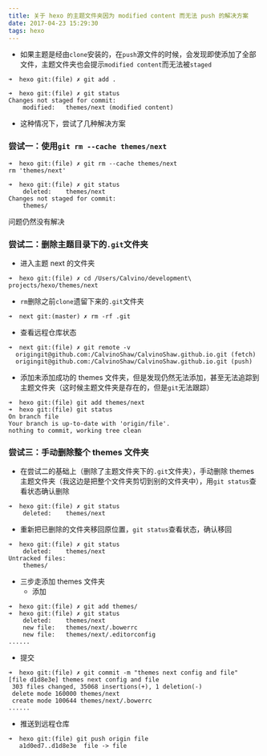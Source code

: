 ```yaml
---
title: 关于 hexo 的主题文件夹因为 modified content 而无法 push 的解决方案
date: 2017-04-23 15:29:30
tags: hexo
---
```


- 如果主题是经由`clone`安装的，在`push`源文件的时候，会发现即使添加了全部文件，主题文件夹也会提示`modified content`而无法被`staged`
```
➜  hexo git:(file) ✗ git add .
```
```
➜  hexo git:(file) ✗ git status
Changes not staged for commit:
	modified:   themes/next (modified content)
```

- 这种情况下，尝试了几种解决方案

### 尝试一：使用`git rm --cache themes/next`

```
➜  hexo git:(file) ✗ git rm --cache themes/next
rm 'themes/next'
```
```
➜  hexo git:(file) ✗ git status
	deleted:    themes/next
Changes not staged for commit:
	themes/
```
问题仍然没有解决

### 尝试二：删除主题目录下的`.git`文件夹

- 进入主题 next 的文件夹
```
➜  hexo git:(file) ✗ cd /Users/Calvino/development\      projects/hexo/themes/next 
```

- `rm`删除之前`clone`遗留下来的`.git`文件夹
```
➜  next git:(master) ✗ rm -rf .git
```

- 查看远程仓库状态
```
➜  next git:(file) ✗ git remote -v
  origingit@github.com:/CalvinoShaw/CalvinoShaw.github.io.git (fetch)
  origingit@github.com:/CalvinoShaw/CalvinoShaw.github.io.git (push)
```

- 添加未添加成功的 themes 文件夹，但是发现仍然无法添加，甚至无法追踪到主题文件夹（这时候主题文件夹是存在的，但是`git`无法跟踪）
```
➜  hexo git:(file) git add themes/next                          
➜  hexo git:(file) git status
On branch file
Your branch is up-to-date with 'origin/file'.
nothing to commit, working tree clean
```

### 尝试三：手动删除整个 themes 文件夹

- 在尝试二的基础上（删除了主题文件夹下的`.git`文件夹），手动删除 themes 主题文件夹（我这边是把整个文件夹剪切到别的文件夹中），用`git status`查看状态确认删除
```
➜  hexo git:(file) ✗ git status
	deleted:    themes/next
```

- 重新把已删除的文件夹移回原位置，`git status`查看状态，确认移回
```
➜  hexo git:(file) ✗ git status
	deleted:    themes/next
Untracked files:
	themes/
```

- 三步走添加 themes 文件夹
  - 添加
```
➜  hexo git:(file) ✗ git add themes/
➜  hexo git:(file) ✗ git status
	deleted:    themes/next
	new file:   themes/next/.bowerrc
	new file:   themes/next/.editorconfig
......
```
- 提交
```
➜  hexo git:(file) ✗ git commit -m "themes next config and file"
[file d1d8e3e] themes next config and file
 303 files changed, 35068 insertions(+), 1 deletion(-)
 delete mode 160000 themes/next
 create mode 100644 themes/next/.bowerrc
......
```
- 推送到远程仓库
```
➜  hexo git:(file) git push origin file
   a1d0ed7..d1d8e3e  file -> file
```